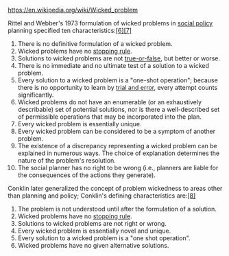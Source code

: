 
https://en.wikipedia.org/wiki/Wicked_problem

Rittel and Webber's 1973 formulation of wicked problems in [social policy](https://en.wikipedia.org/wiki/Social_policy "Social policy") planning specified ten characteristics:[[6]](https://en.wikipedia.org/wiki/Wicked_problem#cite_note-Rittel_and_Webber_1973-6)[[7]](https://en.wikipedia.org/wiki/Wicked_problem#cite_note-FOOTNOTERitchey2013-7)

1. There is no definitive formulation of a wicked problem.
2. Wicked problems have no [stopping rule](https://en.wikipedia.org/wiki/Stopping_rule).
3. Solutions to wicked problems are not [true-or-false](https://en.wikipedia.org/wiki/Principle_of_bivalence "Principle of bivalence"), but better or worse.
4. There is no immediate and no ultimate test of a solution to a wicked problem.
5. Every solution to a wicked problem is a "one-shot operation"; because there is no opportunity to learn by [trial and error](https://en.wikipedia.org/wiki/Trial_and_error "Trial and error"), every attempt counts significantly.
6. Wicked problems do not have an enumerable (or an exhaustively describable) set of potential solutions, nor is there a well-described set of permissible operations that may be incorporated into the plan.
7. Every wicked problem is essentially unique.
8. Every wicked problem can be considered to be a symptom of another problem.
9. The existence of a discrepancy representing a wicked problem can be explained in numerous ways. The choice of explanation determines the nature of the problem's resolution.
10. The social planner has no right to be wrong (i.e., planners are liable for the consequences of the actions they generate).

Conklin later generalized the concept of problem wickedness to areas other than planning and policy; Conklin's defining characteristics are:[[8]](https://en.wikipedia.org/wiki/Wicked_problem#cite_note-FOOTNOTEConklin200614-8)

1. The problem is not understood until after the formulation of a solution.
2. Wicked problems have no [stopping rule](https://en.wikipedia.org/wiki/Stopping_rule "Stopping rule").
3. Solutions to wicked problems are not right or wrong.
4. Every wicked problem is essentially novel and unique.
5. Every solution to a wicked problem is a "one shot operation".
6. Wicked problems have no given alternative solutions.